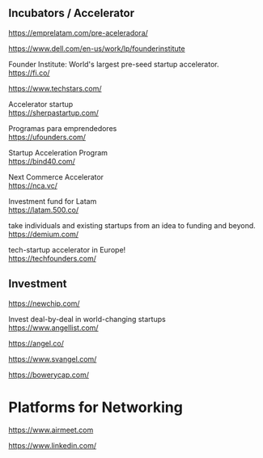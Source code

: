 ## Incubators / Accelerator

https://emprelatam.com/pre-aceleradora/
<br>

https://www.dell.com/en-us/work/lp/founderinstitute
<br>

Founder Institute: World's largest pre-seed startup accelerator.
<br>
https://fi.co/

https://www.techstars.com/
<br>

Accelerator startup
<br>
https://sherpastartup.com/

Programas para emprendedores
<br>
https://ufounders.com/

Startup Acceleration Program
<br>
https://bind40.com/

Next Commerce Accelerator 
<br>
https://nca.vc/

Investment fund for Latam
<br>
https://latam.500.co/

take individuals and existing startups from an idea to funding and beyond.
<br>
https://demium.com/

tech-startup accelerator in Europe!
<br>
https://techfounders.com/


## Investment

https://newchip.com/

Invest deal-by-deal in world-changing startups
<br>
https://www.angellist.com/

https://angel.co/

https://www.svangel.com/

https://bowerycap.com/


# Platforms for Networking

https://www.airmeet.com
<br>

https://www.linkedin.com/

